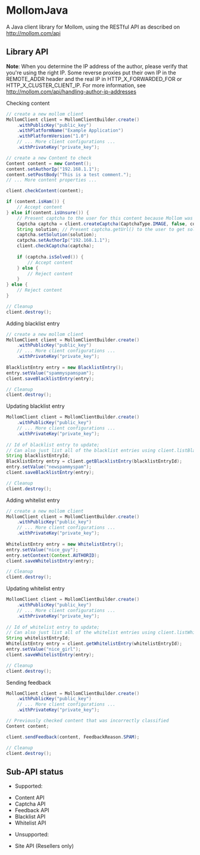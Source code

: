 MollomJava
==========

A Java client library for Mollom, using the RESTful API as described on http://mollom.com/api

Library API
-----------
**Note**: When you determine the IP address of the author, please verify that you're using the
right IP. Some reverse proxies put their own IP in the REMOTE_ADDR header and the real IP
in HTTP_X_FORWARDED_FOR or HTTP_X_CLUSTER_CLIENT_IP. For more information, see
http://mollom.com/api/handling-author-ip-addresses

Checking content
```java
// create a new mollom client
MollomClient client = MollomClientBuilder.create()
    .withPublicKey("public_key")
    .withPlatformName("Example Application")
    .withPlatformVersion("1.0")
    // ... More client configurations ...
    .withPrivateKey("private_key");

// create a new Content to check
Content content = new Content();
content.setAuthorIp("192.168.1.1");
content.setPostBody("This is a test comment.");
// ... More content properties ...

client.checkContent(content);

if (content.isHam()) {
    // Accept content
} else if(content.isUnsure()) {
    // Present captcha to the user for this content because Mollom was unsure
    Captcha captcha = client.createCaptcha(CaptchaType.IMAGE, false, content);
    String solution; // Present captcha.getUrl() to the user to get solution
    captcha.setSolution(solution);
    catpcha.setAuthorIp("192.168.1.1");
    client.checkCaptcha(captcha);
    
    if (captcha.isSolved()) {
        // Accept content
    } else {
        // Reject content
    }
} else {
    // Reject content
}

// Cleanup
client.destroy();
```

Adding blacklist entry
```java
// create a new mollom client
MollomClient client = MollomClientBuilder.create()
    .withPublicKey("public_key")
    // ... More client configurations ...
    .withPrivateKey("private_key");
    
BlacklistEntry entry = new BlacklistEntry();
entry.setValue("spammyspamspam");
client.saveBlacklistEntry(entry);

// Cleanup
client.destroy();
```

Updating blacklist entry
```java
MollomClient client = MollomClientBuilder.create()
    .withPublicKey("public_key")
    // ... More client configurations ...
    .withPrivateKey("private_key");
    
// Id of blacklist entry to update;
// Can also just list all of the blacklist entries using client.listBlacklistEntries();
String blacklistEntryId; 
BlacklistEntry entry = client.getBlacklistEntry(blacklistEntryId);
entry.setValue("newspammyspam");
client.saveBlacklistEntry(entry);

// Cleanup
client.destroy();
```

Adding whitelist entry
```java
// create a new mollom client
MollomClient client = MollomClientBuilder.create()
    .withPublicKey("public_key")
    // ... More client configurations ...
    .withPrivateKey("private_key");
    
WhitelistEntry entry = new WhitelistEntry();
entry.setValue("nice_guy");
entry.setContext(Context.AUTHORID);
client.saveWhitelistEntry(entry);

// Cleanup
client.destroy();
```

Updating whitelist entry
```java
MollomClient client = MollomClientBuilder.create()
    .withPublicKey("public_key")
    // ... More client configurations ...
    .withPrivateKey("private_key");
    
// Id of whitelist entry to update;
// Can also just list all of the whitelist entries using client.listWhitelistEntries();
String whitelistEntryId; 
WhitelistEntry entry = client.getWhitelistEntry(whitelistEntryId);
entry.setValue("nice_girl");
client.saveWhitelistEntry(entry);

// Cleanup
client.destroy();
```

Sending feedback
```java
MollomClient client = MollomClientBuilder.create()
    .withPublicKey("public_key")
    // ... More client configurations ...
    .withPrivateKey("private_key");

// Previously checked content that was incorrectly classified
Content content; 

client.sendFeedback(content, FeedbackReason.SPAM);

// Cleanup
client.destroy();
```

Sub-API status
--------------

 - Supported:
  * Content API
  * Captcha API
  * Feedback API
  * Blacklist API
  * Whitelist API

 - Unsupported:
  * Site API (Resellers only)
